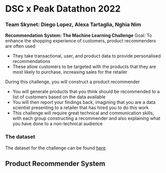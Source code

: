 # DSC x Peak Datathon 2022
### Team Skynet: Diego Lopez, Alexa Tartaglia, Nghia Nim


**Recommendation System: The Machine Learning Challenge**
Goal: To enhance the shopping experience of customers, product recommenders are often used

-   They take transactional, user, and product data to provide personalised recommendations
-   These allow customers to be targeted with the products that they are most likely to purchase, increasing sales for the retailer

During this challenge, you will construct a product recommender

-   You will generate products that you think should be recommended to a list of customers based on the data available
-   You will then report your findings back, imagining that you are a data scientist presenting to a retailer that has hired you to do this work
-   This challenge will require great technical and communication skills, with each group constructing a recommender and also explaining what you have done to a non-technical audience

### The dataset

The dataset for the challenge can be found [here](https://www.kaggle.com/datasets/olistbr/brazilian-ecommerce/).
 
## Product Recommender System

